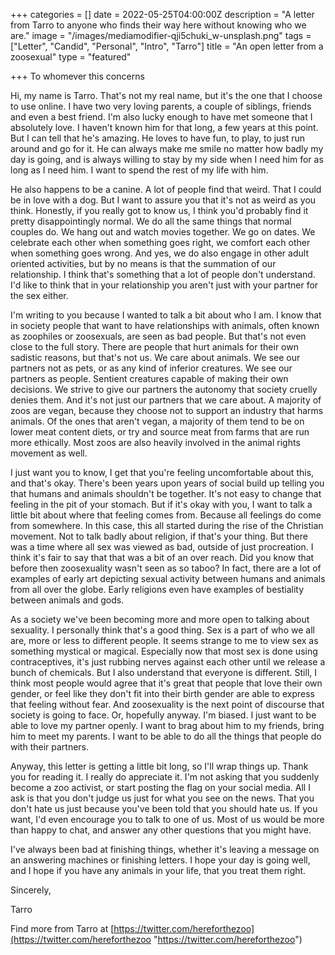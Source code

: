 +++
categories = []
date = 2022-05-25T04:00:00Z
description = "A letter from Tarro to anyone who finds their way here without knowing who we are."
image = "/images/mediamodifier-qji5chuki_w-unsplash.png"
tags = ["Letter", "Candid", "Personal", "Intro", "Tarro"]
title = "An open letter from a zoosexual"
type = "featured"

+++
To whomever this concerns

Hi, my name is Tarro. That's not my real name, but it's the one that I choose to use online. I have two very loving parents, a couple of siblings, friends and even a best friend. I'm also lucky enough to have met someone that I absolutely love. I haven't known him for that long, a few years at this point. But I can tell that he's amazing. He loves to have fun, to play, to just run around and go for it. He can always make me smile no matter how badly my day is going, and is always willing to stay by my side when I need him for as long as I need him. I want to spend the rest of my life with him.

He also happens to be a canine. A lot of people find that weird. That I could be in love with a dog. But I want to assure you that it's not as weird as you think. Honestly, if you really got to know us, I think you'd probably find it pretty disappointingly normal. We do all the same things that normal couples do. We hang out and watch movies together. We go on dates. We celebrate each other when something goes right, we comfort each other when something goes wrong. And yes, we do also engage in other adult oriented activities, but by no means is that the summation of our relationship. I think that's something that a lot of people don't understand. I'd like to think that in your relationship you aren't just with your partner for the sex either.

I'm writing to you because I wanted to talk a bit about who I am. I know that in society people that want to have relationships with animals, often known as zoophiles or zoosexuals, are seen as bad people. But that's not even close to the full story. There are people that hurt animals for their own sadistic reasons, but that's not us. We care about animals. We see our partners not as pets, or as any kind of inferior creatures. We see our partners as people. Sentient creatures capable of making their own decisions. We strive to give our partners the autonomy that society cruelly denies them. And it's not just our partners that we care about. A majority of zoos are vegan, because they choose not to support an industry that harms animals. Of the ones that aren't vegan, a majority of them tend to be on lower meat content diets, or try and source meat from farms that are run more ethically. Most zoos are also heavily involved in the animal rights movement as well.

I just want you to know, I get that you're feeling uncomfortable about this, and that's okay. There's been years upon years of social build up telling you that humans and animals shouldn't be together. It's not easy to change that feeling in the pit of your stomach. But if it's okay with you, I want to talk a little bit about where that feeling comes from. Because all feelings do come from somewhere. In this case, this all started during the rise of the Christian movement. Not to talk badly about religion, if that's your thing. But there was a time where all sex was viewed as bad, outside of just procreation. I think it's fair to say that that was a bit of an over reach. Did you know that before then zoosexuality wasn't seen as so taboo? In fact, there are a lot of examples of early art depicting sexual activity between humans and animals from all over the globe. Early religions even have examples of bestiality between animals and gods.

As a society we've been becoming more and more open to talking about sexuality. I personally think that's a good thing. Sex is a part of who we all are, more or less to different people. It seems strange to me to view sex as something mystical or magical. Especially now that most sex is done using contraceptives, it's just rubbing nerves against each other until we release a bunch of chemicals. But I also understand that everyone is different. Still, I think most people would agree that it's great that people that love their own gender, or feel like they don't fit into their birth gender are able to express that feeling without fear. And zoosexuality is the next point of discourse that society is going to face. Or, hopefully anyway. I'm biased. I just want to be able to love my partner openly. I want to brag about him to my friends, bring him to meet my parents. I want to be able to do all the things that people do with their partners.

Anyway, this letter is getting a little bit long, so I'll wrap things up. Thank you for reading it. I really do appreciate it. I'm not asking that you suddenly become a zoo activist, or start posting the flag on your social media. All I ask is that you don't judge us just for what you see on the news. That you don't hate us just because you've been told that you should hate us. If you want, I'd even encourage you to talk to one of us. Most of us would be more than happy to chat, and answer any other questions that you might have.

I've always been bad at finishing things, whether it's leaving a message on an answering machines or finishing letters. I hope your day is going well, and I hope if you have any animals in your life, that you treat them right.

Sincerely,

Tarro

Find more from Tarro at [https://twitter.com/hereforthezoo](https://twitter.com/hereforthezoo "https://twitter.com/hereforthezoo")